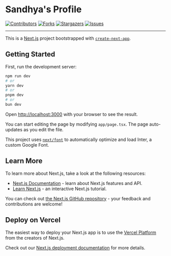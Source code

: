 # Sandhya's Profile

[![Contributors](https://img.shields.io/github/contributors/sandhya12r/profile)](https://github.com/sandhya12r/profile/graphs/contributors)
[![Forks](https://img.shields.io/github/forks/sandhya12r/profile)](https://github.com/sandhya12r/profile/network/members)
[![Stargazers](https://img.shields.io/github/stars/sandhya12r/profile)](https://github.com/sandhya12r/profile/stargazers)
[![Issues](https://img.shields.io/github/issues/sandhya12r/profile)](https://github.com/sandhya12r/profile/issues)

---

This is a [Next.js](https://nextjs.org/) project bootstrapped with [`create-next-app`](https://github.com/vercel/next.js/tree/canary/packages/create-next-app).

## Getting Started

First, run the development server:

```bash
npm run dev
# or
yarn dev
# or
pnpm dev
# or
bun dev
```

Open [http://localhost:3000](http://localhost:3000) with your browser to see the result.

You can start editing the page by modifying `app/page.tsx`. The page auto-updates as you edit the file.

This project uses [`next/font`](https://nextjs.org/docs/basic-features/font-optimization) to automatically optimize and load Inter, a custom Google Font.

## Learn More

To learn more about Next.js, take a look at the following resources:

- [Next.js Documentation](https://nextjs.org/docs) - learn about Next.js features and API.
- [Learn Next.js](https://nextjs.org/learn) - an interactive Next.js tutorial.

You can check out [the Next.js GitHub repository](https://github.com/vercel/next.js/) - your feedback and contributions are welcome!

## Deploy on Vercel

The easiest way to deploy your Next.js app is to use the [Vercel Platform](https://vercel.com/new?utm_medium=default-template&filter=next.js&utm_source=create-next-app&utm_campaign=create-next-app-readme) from the creators of Next.js.

Check out our [Next.js deployment documentation](https://nextjs.org/docs/deployment) for more details.
